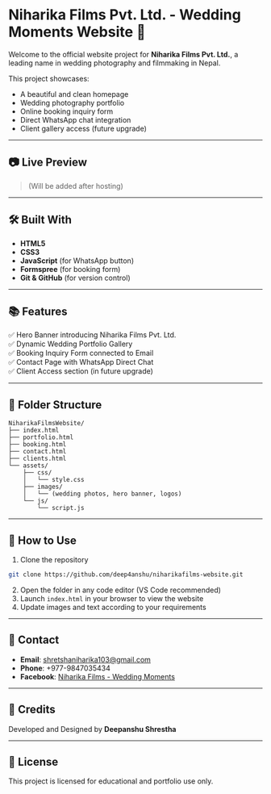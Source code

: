 
# Niharika Films Pvt. Ltd. - Wedding Moments Website 🎥

Welcome to the official website project for **Niharika Films Pvt. Ltd.**, a leading name in wedding photography and filmmaking in Nepal.

This project showcases:
- A beautiful and clean homepage
- Wedding photography portfolio
- Online booking inquiry form
- Direct WhatsApp chat integration
- Client gallery access (future upgrade)

---

## 📷 Live Preview

> (Will be added after hosting)

---

## 🛠️ Built With

- **HTML5**
- **CSS3**
- **JavaScript** (for WhatsApp button)
- **Formspree** (for booking form)
- **Git & GitHub** (for version control)

---

## 📚 Features

✅ Hero Banner introducing Niharika Films Pvt. Ltd.  
✅ Dynamic Wedding Portfolio Gallery  
✅ Booking Inquiry Form connected to Email  
✅ Contact Page with WhatsApp Direct Chat  
✅ Client Access section (in future upgrade)

---

## 📂 Folder Structure

```
NiharikaFilmsWebsite/
├── index.html
├── portfolio.html
├── booking.html
├── contact.html
├── clients.html
└── assets/
    ├── css/
    │   └── style.css
    ├── images/
    │   └── (wedding photos, hero banner, logos)
    └── js/
        └── script.js
```

---

## 🚀 How to Use

1. Clone the repository
```bash
git clone https://github.com/deep4anshu/niharikafilms-website.git
```
2. Open the folder in any code editor (VS Code recommended)
3. Launch `index.html` in your browser to view the website
4. Update images and text according to your requirements

---

## 📧 Contact

- **Email**: shretshaniharika103@gmail.com
- **Phone**: +977-9847035434
- **Facebook**: [Niharika Films - Wedding Moments](https://facebook.com/nf0408)

---

## 🧡 Credits

Developed and Designed by **Deepanshu Shrestha**  

---

## 📜 License

This project is licensed for educational and portfolio use only.
